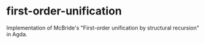 first-order-unification
=======================

Implementation of McBride's "First-order unification by structural recursion" in Agda.

